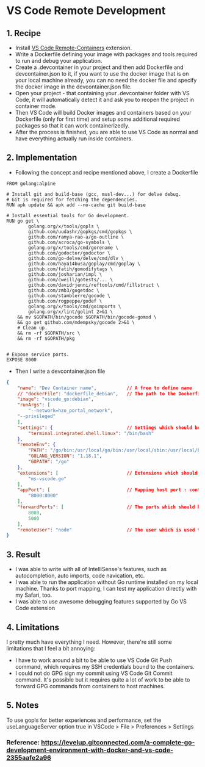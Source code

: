 # VS Code Remote Development

## 1. Recipe
-  Install [VS Code Remote-Containers](https://marketplace.visualstudio.com/items?itemName=ms-vscode-remote.remote-containers) extension.
- Write a Dockerfile defining your image with packages and tools required to run and debug your application.
- Create a .devcontainer in your project and then add Dockerfile and devcontainer.json to it, if you want to use the docker image that is on your local machine already, you can no need the docker file and specify the docker image in the devcontainer.json file.
- Open your project - that containing your .devcontainer folder with VS Code, it will automatically detect it and ask you to reopen the project in container mode.
- Then VS Code will build Docker images and containers based on your Dockerfile (only for first time) and setup some additional required packages so that it can work containerizedly.
- After the process is finished, you are able to use VS Code as normal and have everything actually run inside containers.

## 2. Implementation
- Following the concept and recipe mentioned above, I create a Dockerfile
```docker
FROM golang:alpine

# Install git and build-base (gcc, musl-dev...) for delve debug.
# Git is required for fetching the dependencies.
RUN apk update && apk add --no-cache git build-base

# Install essential tools for Go development.
RUN go get \
        golang.org/x/tools/gopls \
        github.com/uudashr/gopkgs/cmd/gopkgs \
        github.com/ramya-rao-a/go-outline \
        github.com/acroca/go-symbols \
        golang.org/x/tools/cmd/gorename \
        github.com/godoctor/godoctor \
        github.com/go-delve/delve/cmd/dlv \
        github.com/haya14busa/goplay/cmd/goplay \
        github.com/fatih/gomodifytags \
        github.com/josharian/impl \
        github.com/cweill/gotests/... \
        github.com/davidrjenni/reftools/cmd/fillstruct \
        github.com/zmb3/gogetdoc \
        github.com/stamblerre/gocode \
        github.com/rogpeppe/godef \
        golang.org/x/tools/cmd/goimports \
        golang.org/x/lint/golint 2>&1 \
    && mv $GOPATH/bin/gocode $GOPATH/bin/gocode-gomod \
    && go get github.com/mdempsky/gocode 2>&1 \
    # Clean up.
    && rm -rf $GOPATH/src \
    && rm -rf $GOPATH/pkg
	

# Expose service ports.
EXPOSE 8000
```
- Then I write a devcontainer.json file
```json
{
    "name": "Dev Container name",           // A free to define name
    // "dockerFile": "dockerfile_debian",   // The path to the Dockerfile which defines the Docker image. It is also possible to directly use an existing Docker image or a Docker Compose file
    "image": "vscode_go:debian",
    "runArgs": [
        "--network=hzo_portal_network",
	"--privileged"
    ],
    "settings": {                           // Settings which should be applied to Visual Studio Code. Here the default terminal is set to bash
        "terminal.integrated.shell.linux": "/bin/bash"
    },
    "remoteEnv": {
        "PATH": "/go/bin:/usr/local/go/bin:/usr/local/sbin:/usr/local/bin:/usr/sbin:/usr/bin:/sbin:/bin",
        "GOLANG_VERSION": "1.18.1",
        "GOPATH": "/go"
    },
    "extensions": [                         // Extensions which should be installed in Visual Studio Code by default
        "ms-vscode.go"
    ],
    "appPort": [                            // Mapping host port : container port
        "8000:8000"
    ],
    "forwardPorts": [                       // The ports which should be forwarded from the container to your localhost, to be able to access, e.g. web pages. Here port 8080 is forward on which the UI5 tooling serves the UI5 application. Port 35729 is forwarded too, for the live reload functionality.
        8080,
        5000
    ],
    "remoteUser": "node"                    // The user which is used to connect to the remote container, if not root should be used. node is a predefined user by the image I used as base
}

```

## 3. Result
- I was able to write with all of IntelliSense's features, such as autocompletion, auto imports, code navication, etc.
- I was able to run the application without Go runtime installed on my local machine. Thanks to port mapping, I can test my application directly with my Safari, too.
- I was able to use awesome debugging features supported by Go VS Code extension

## 4. Limitations
I pretty much have everything I need. However, there're still some limitations that I feel a bit annoying:
- I have to work around a bit to be able to use VS Code Git Push command, which requires my SSH credentials bound to the containers.
- I could not do GPG sign my commit using VS Code Git Commit command. It's possible but it requires quite a lot of work to be able to forward GPG commands from containers to host machines.

## 5. Notes
To use gopls for better experiences and performance, set the useLanguageServer option true in VSCode > File > Preferences > Settings


### Reference: https://levelup.gitconnected.com/a-complete-go-development-environment-with-docker-and-vs-code-2355aafe2a96
